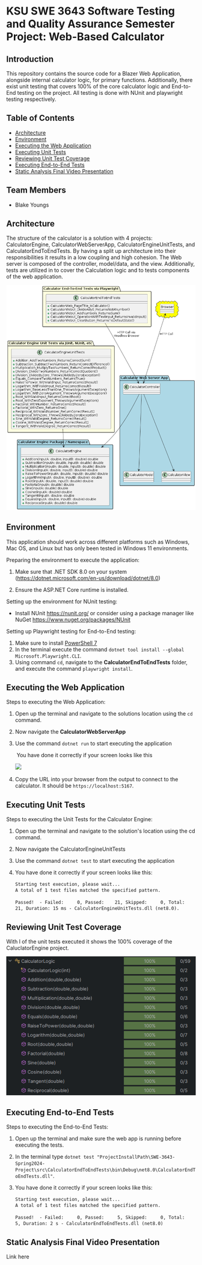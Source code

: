 # KSU SWE 3643 Software Testing and Quality Assurance Semester Project: Web-Based Calculator

## Introduction

This repository contains the source code for a Blazer Web Application, alongside internal calculator logic, for primary functions. Additionally, there exist unit testing that covers 100% of the core calculator logic and End-to-End testing on the project. All testing is done with NUnit and playwright testing respectively.

## Table of Contents

- [Architecture](#architecture) 
- [Environment](#environment) 
- [Executing the Web Application](#executing-the-web-application) 
- [Executing Unit Tests](#executing-unit-tests) 
- [Reviewing Unit Test Coverage](#reviewing-unit-test-coverage) 
- [Executing End-to-End Tests](#executing-end-to-end-tests) 
- [Static Analysis Final Video Presentation](#static-analysis-final-video-presentation)



## Team Members

- Blake Youngs

## Architecture

The structure of the calculator is a solution with 4 projects: CalculatorEngine, CalculatorWebServerApp, CalculatorEngineUnitTests, and CalculatorEndToEndTests. By having a split up architecture into their responsibilities it results in a low coupling and high cohesion. The Web server is composed of the controller, model/data, and the view. Additionally, tests are utilized in to cover the Calculation logic and to tests components of the web application.

![](README.assets\CalculatorArchitecture.png)

## Environment

This application should work across different platforms such as Windows, Mac OS, and Linux but has only been tested in Windows 11 environments.

Preparing the environment to execute the application:

1. Make sure that .NET SDK 8.0 on your system (https://dotnet.microsoft.com/en-us/download/dotnet/8.0)

2. Ensure the ASP.NET Core runtime is installed. 

Setting up the environment for NUnit testing:

- Install NUnit https://nunit.org/ or consider using a package manager like NuGet https://www.nuget.org/packages/NUnit

Setting up Playwright testing for End-to-End testing:

1. Make sure to install [PowerShell 7](https://learn.microsoft.com/en-us/powershell/scripting/install/installing-powershell-on-windows?view=powershell-7.4)
2. In the terminal execute the command `dotnet tool install --global Microsoft.Playwright.CLI`.
3. Using command `cd`, navigate to the **CalculatorEndToEndTests** folder, and execute the command `playwright install`.

## Executing the Web Application

Steps to executing the Web Application:

1. Open up the terminal and navigate to the solutions location using the `cd` command.

2. Now navigate the **CalculatorWebServerApp**

3. Use the command `dotnet run` to start executing the application

   ​     You have done it correctly if your screen looks like this

   ![](README.assets\ServerRunning.png)

4. Copy the URL into your browser from the output to connect to the calculator. It should be `https://localhost:5167`.

## Executing Unit Tests

Steps to executing the Unit Tests for the Calculator Engine:

1. Open up the terminal and navigate to the solution's location using the cd command.

2. Now navigate the CalculatorEngineUnitTests

3. Use the command `dotnet test` to start executing the application

4. You have done it correctly if your screen looks like this:

   ```
   Starting test execution, please wait...
   A total of 1 test files matched the specified pattern.
   
   Passed!  - Failed:     0, Passed:    21, Skipped:     0, Total:    21, Duration: 15 ms - CalculatorEngineUnitTests.dll (net8.0).
   ```

   

## Reviewing Unit Test Coverage

With l of the unit tests executed it shows the 100% coverage of the CaluclatorEngine project.

![](README.assets\UnitTestsCoverage.png)

## Executing End-to-End Tests

Steps to executing the End-to-End Tests:

1. Open up the terminal and make sure the web app is running before executing the tests.

2. In the terminal type `dotnet test "ProjectInstallPath\SWE-3643-Spring2024-Project\src\CalculatorEndToEndTests\bin\Debug\net8.0\CalculatorEndToEndTests.dll"`.

3. You have done it correctly if your screen looks like this:

   ```
   Starting test execution, please wait...
   A total of 1 test files matched the specified pattern.
   
   Passed!  - Failed:     0, Passed:     5, Skipped:     0, Total:     5, Duration: 2 s - CalculatorEndToEndTests.dll (net8.0)
   ```

   

## Static Analysis Final Video Presentation

Link here
